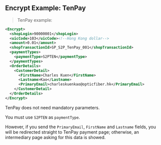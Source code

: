 
## Encrypt Example: TenPay 

> TenPay example: 

```xml
<Encrypt>
  <shopLogin>90000001</shopLogin>
  <uicCode>103</uicCode><!--Hong Kong dollar-->
  <amount>0.01</amount>
  <shopTransactionId>SP_S2P_TenPay_001</shopTransactionId>
  <paymentTypes>
    <paymentType>S2PTEN</paymentType>
  </paymentTypes>
  <OrderDetails>
    <CustomerDetail>
      <FirstName>Charles Kuen</FirstName>
      <Lastname>Kao</Lastname>
      <PrimaryEmail>charleskuenkao@opticfiber.hk</PrimaryEmail>
    </CustomerDetail>
  </OrderDetails>
</Encrypt>
``` 

TenPay does not need mandatory parameters. 

You must use `S2PTEN` as `paymentType`.

However, if you send the `PrimaryEmail`, `FirstName` and `Lastname` fields, you will be redirected straight to TenPay payment page; otherwise, an intermediary page asking for this data is showed. 
